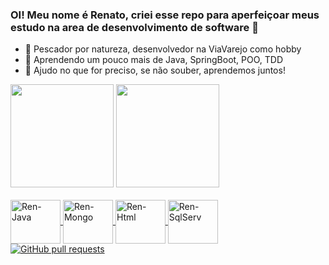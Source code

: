 ### OI! Meu nome é Renato, criei esse repo para aperfeiçoar meus estudo na area de desenvolvimento de software 👋


- 🔭 Pescador por natureza, desenvolvedor na ViaVarejo como hobby
- 🌱 Aprendendo um pouco mais de Java, SpringBoot, POO, TDD 
- 👯 Ajudo no que for preciso, se não souber, aprendemos juntos!

 <div><a href="https://github.com/renatofe">
  <img height="165em" src="https://github-readme-stats.vercel.app/api?username=renatofe&show_icons=true&theme=dark&include_all_commits=true&locate=pt-br"/></a>
  <a href="https://github.com/renatofe"><img height="165em" src="https://github-readme-stats.vercel.app/api/top-langs/?username=renatoferrazs&layout=compact&langs_count=3&theme=dark"/></a>
</div>
<a href="https://github.com/renatofe">
<div style="display: inline_block"><br>
<img align="center" alt="Ren-Java" height="70" width="80" src="https://cdn.jsdelivr.net/gh/devicons/devicon/icons/java/java-original-wordmark.svg" />
<img align="center" alt="Ren-Mongo" height="70" width="80" src="https://cdn.jsdelivr.net/gh/devicons/devicon/icons/mongodb/mongodb-original-wordmark.svg" />
<img align="center" alt="Ren-Html" height="70" width="80" src="https://cdn.jsdelivr.net/gh/devicons/devicon/icons/html5/html5-original-wordmark.svg" />
<img align="center" alt="Ren-SqlServ" height="70" width="80" src="https://cdn.jsdelivr.net/gh/devicons/devicon/icons/microsoftsqlserver/microsoftsqlserver-plain-wordmark.svg" />
 </div>
 <a href="https://github.com/renatofe/renatofe/pulls">
      <img alt="GitHub pull requests" src="https://img.shields.io/github/issues-pr/renatofe/renatofe?color=0088ff" />
    </a>
 

##
